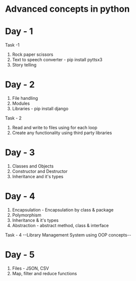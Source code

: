 # Advanced concepts in python

# Day - 1
Task -1
1) Rock paper scissors
2) Text to speech converter - pip install pyttsx3
3) Story telling

# Day - 2
1) File handling
2) Modules
3) Libraries - pip install django

Task - 2
1) Read and write to files using for each loop
2) Create any functionality using third party libraries

# Day - 3
1) Classes and Objects
2) Constructor and Destructor
3) Inheritance and it's types

# Day - 4
1) Encapsulation - Encapsulation by class & package
2) Polymorphism
3) Inheritance & it's types
4) Abstraction - abstract method, class & interface

Task - 4
--Library Management System using OOP concepts--

# Day - 5
1) Files - JSON, CSV
2) Map, filter and reduce functions
